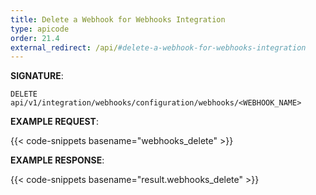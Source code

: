 ```yaml
---
title: Delete a Webhook for Webhooks Integration
type: apicode
order: 21.4
external_redirect: /api/#delete-a-webhook-for-webhooks-integration
---
```


**SIGNATURE**:

`DELETE api/v1/integration/webhooks/configuration/webhooks/<WEBHOOK_NAME>`

**EXAMPLE REQUEST**:

{{< code-snippets basename="webhooks_delete" >}}

**EXAMPLE RESPONSE**:

{{< code-snippets basename="result.webhooks_delete" >}}
